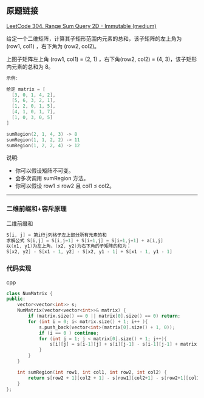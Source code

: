 ## 原题链接

[LeetCode 304. Range Sum Query 2D - Immutable (medium)](https://leetcode-cn.com/problems/range-sum-query-2d-immutable/)

给定一个二维矩阵，计算其子矩形范围内元素的总和，该子矩阵的左上角为 (row1, col1) ，右下角为 (row2, col2)。

上图子矩阵左上角 (row1, col1) = (2, 1) ，右下角(row2, col2) = (4, 3)，该子矩形内元素的总和为 8。

```cpp
示例:

给定 matrix = [
  [3, 0, 1, 4, 2],
  [5, 6, 3, 2, 1],
  [1, 2, 0, 1, 5],
  [4, 1, 0, 1, 7],
  [1, 0, 3, 0, 5]
]

sumRegion(2, 1, 4, 3) -> 8
sumRegion(1, 1, 2, 2) -> 11
sumRegion(1, 2, 2, 4) -> 12
```

说明:

- 你可以假设矩阵不可变。
- 会多次调用 sumRegion 方法。
- 你可以假设 row1 ≤ row2 且 col1 ≤ col2。

---

### 二维前缀和+容斥原理

二维前缀和

```cpp
S[i, j] = 第i行j列格子左上部分所有元素的和
求解公式 S[i,j] = S[i,j−1] + S[i−1,j] − S[i−1,j−1] + a[i,j]
以(x1, y1)为左上角，(x2, y2)为右下角的子矩阵的和为：
S[x2, y2] - S[x1 - 1, y2] - S[x2, y1 - 1] + S[x1 - 1, y1 - 1]
```

### 代码实现

cpp

```cpp
class NumMatrix {
public:
    vector<vector<int>> s;
    NumMatrix(vector<vector<int>>& matrix) {
        if (matrix.size() == 0 || matrix[0].size() == 0) return;
        for (int i = 0; i< matrix.size() + 1; i++ ){
            s.push_back(vector<int>(matrix[0].size() + 1, 0));
            if (i == 0 ) continue;
            for (int j = 1; j < matrix[0].size() + 1; j++){
                s[i][j] = s[i-1][j] + s[i][j-1] - s[i-1][j-1] + matrix[i-1][j-1];
            }
        }
    }

    int sumRegion(int row1, int col1, int row2, int col2) {
        return s[row2 + 1][col2 + 1] - s[row1][col2+1] - s[row2+1][col1] + s[row1][col1];
    }
};
```
